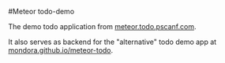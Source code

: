 #Meteor todo-demo

The demo todo application from [meteor.todo.pscanf.com](http://meteor.todo.pscanf.com).

It also serves as backend for the "alternative" todo demo app at [mondora.github.io/meteor-todo](http://mondora.github.io/meteor-todo/).
